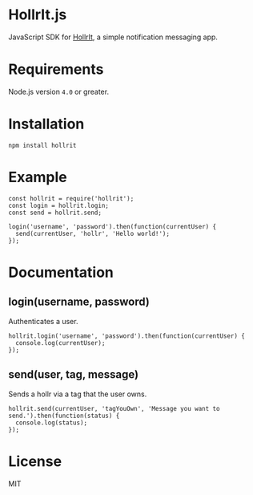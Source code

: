 # HollrIt.js

JavaScript SDK for [HollrIt](http://hollr.it/), a simple notification messaging app.

# Requirements

Node.js version `4.0` or greater.

# Installation

    npm install hollrit

# Example

    const hollrit = require('hollrit');
    const login = hollrit.login;
    const send = hollrit.send;

    login('username', 'password').then(function(currentUser) {
      send(currentUser, 'hollr', 'Hello world!');
    });

# Documentation

## login(username, password)

Authenticates a user.

    hollrit.login('username', 'password').then(function(currentUser) {
      console.log(currentUser);
    });

## send(user, tag, message)

Sends a hollr via a tag that the user owns.

    hollrit.send(currentUser, 'tagYouOwn', 'Message you want to send.').then(function(status) {
      console.log(status);
    });

# License

MIT
